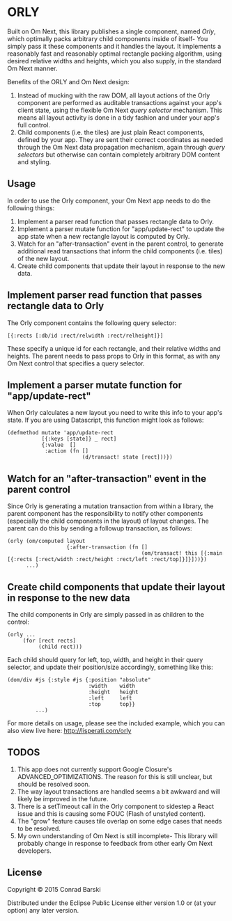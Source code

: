 # ORLY

Built on Om Next, this library publishes a single component, named *Orly*, which optimally packs arbitrary child components inside of itself- You simply pass it these components and it handles the layout. It implements a reasonably fast and reasonably optimal rectangle packing algorithm, using desired relative widths and heights, which you also supply, in the standard Om Next manner.

Benefits of the ORLY and Om Next design:

1. Instead of mucking with the raw DOM, all layout actions of the Orly component are performed as auditable transactions against your app's client state, using the flexible Om Next *query selector* mechanism. This means all layout activity is done in a tidy fashion and under your app's full control.
2. Child components (i.e. the tiles) are just plain React components, defined by your app. They are sent their correct coordinates as needed through the Om Next data propagation mechanism, again through *query selectors* but otherwise can contain completely arbitrary DOM content and styling.

## Usage

In order to use the Orly component, your Om Next app needs to do the following things:

1. Implement a parser read function that passes rectangle data to Orly.
2. Implement a parser mutate function for "app/update-rect" to update the app state when a new rectangle layout is computed by Orly.
3. Watch for an "after-transaction" event in the parent control, to generate additional read transactions that inform the child components (i.e. tiles) of the new layout.
4. Create child components that update their layout in response to the new data.

## Implement parser read function that passes rectangle data to Orly

The Orly component contains the following query selector:

```
[{:rects [:db/id :rect/relwidth :rect/relheight]}]
```

These specify a unique id for each rectangle, and their relative widths and heights. The parent needs to pass props to Orly in this format, as with any Om Next control that specifies a query selector.

## Implement a parser mutate function for "app/update-rect"

When Orly calculates a new layout you need to write this info to your app's state. If you are using Datascript, this function might look as follows:

```
(defmethod mutate 'app/update-rect
           [{:keys [state]} _ rect]
           {:value  []
            :action (fn []
                        (d/transact! state [rect]))})
```

## Watch for an "after-transaction" event in the parent control

Since Orly is generating a mutation transaction from within a library, the parent component has the responsibility to notify other components (especially the child components in the layout) of layout changes. The parent can do this by sending a followup transaction, as follows:

```
(orly (om/computed layout
                   {:after-transaction (fn []
                                           (om/transact! this [{:main [{:rects [:rect/width :rect/height :rect/left :rect/top]}]}]))})
      ...)
```

## Create child components that update their layout in response to the new data

The child components in Orly are simply passed in as children to the control:

```
(orly ...
     (for [rect rects]
          (child rect)))
```

Each child should query for left, top, width, and height in their query selector, and update their position/size accordingly, something like this:

```
(dom/div #js {:style #js {:position "absolute"
                          :width    width
                          :height   height
                          :left     left
                          :top      top}}
         ...)
```

For more details on usage, please see the included example, which you can also view live here: http://lisperati.com/orly

## TODOS

1. This app does not currently support Google Closure's ADVANCED_OPTIMIZATIONS. The reason for this is still unclear, but should be resolved soon.
2. The way layout transactions are handled seems a bit awkward and will likely be improved in the future.
3. There is a setTimeout call in the Orly component to sidestep a React issue and this is causing some FOUC (Flash of unstyled content).
4. The "grow" feature causes tile overlap on some edge cases that needs to be resolved.
5. My own understanding of Om Next is still incomplete- This library will probably change in response to feedback from other early Om Next developers.

## License

Copyright © 2015 Conrad Barski

Distributed under the Eclipse Public License either version 1.0 or (at
your option) any later version.
